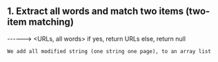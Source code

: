## 1. Extract all words and match two items (two-item matching)

<request word> ------> <URLs, all words>
    if yes, return URLs
    else, return null

    We add all modified string (one string one page), to an array list